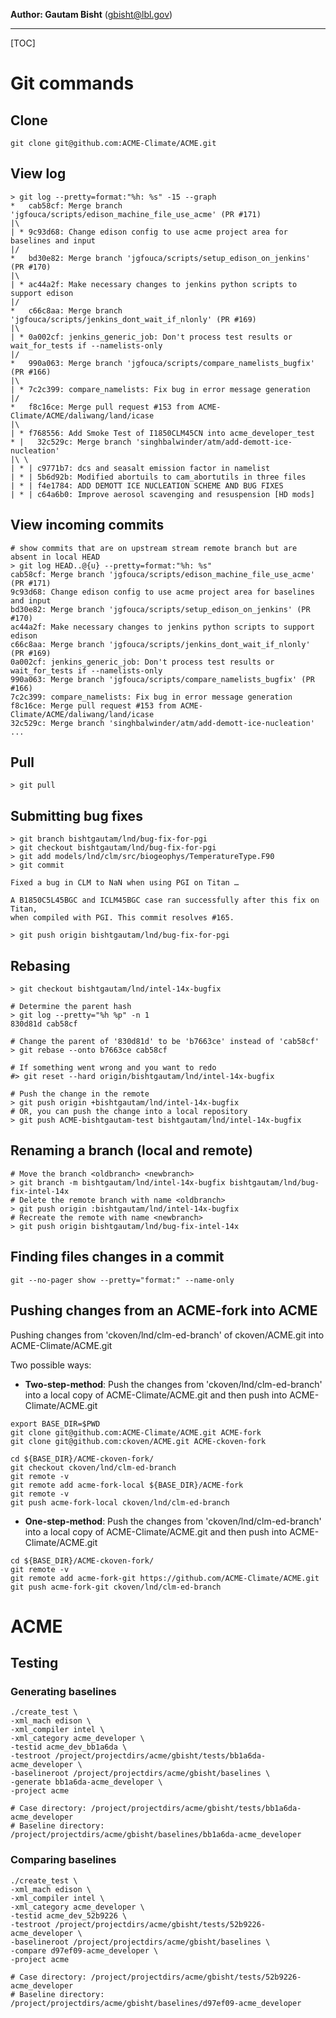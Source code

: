 <!---
![ACME logo](logos/ACME_Logo.png =250x)
<img src="logos/ACME_Logo.png" alt="ACME logo" style="width: 250px;"/>
-->

**Author: Gautam Bisht** (<gbisht@lbl.gov>)

---

[TOC]

# Git commands


## Clone
```
git clone git@github.com:ACME-Climate/ACME.git
```


## View log

```
> git log --pretty=format:"%h: %s" -15 --graph
*   cab58cf: Merge branch 'jgfouca/scripts/edison_machine_file_use_acme' (PR #171)
|\  
| * 9c93d68: Change edison config to use acme project area for baselines and input
|/  
*   bd30e82: Merge branch 'jgfouca/scripts/setup_edison_on_jenkins' (PR #170)
|\  
| * ac44a2f: Make necessary changes to jenkins python scripts to support edison
|/  
*   c66c8aa: Merge branch 'jgfouca/scripts/jenkins_dont_wait_if_nlonly' (PR #169)
|\  
| * 0a002cf: jenkins_generic_job: Don't process test results or wait_for_tests if --namelists-only
|/  
*   990a063: Merge branch 'jgfouca/scripts/compare_namelists_bugfix' (PR #166)
|\  
| * 7c2c399: compare_namelists: Fix bug in error message generation
|/  
*   f8c16ce: Merge pull request #153 from ACME-Climate/ACME/daliwang/land/icase
|\  
| * f768556: Add Smoke Test of I1850CLM45CN into acme_developer_test
* |   32c529c: Merge branch 'singhbalwinder/atm/add-demott-ice-nucleation'
|\ \  
| * | c9771b7: dcs and seasalt emission factor in namelist
| * | 5b6d92b: Modified abortuils to cam_abortutils in three files
| * | f4e1784: ADD DEMOTT ICE NUCLEATION SCHEME AND BUG FIXES
| * | c64a6b0: Improve aerosol scavenging and resuspension [HD mods]

```

## View incoming commits

```
# show commits that are on upstream stream remote branch but are absent in local HEAD
> git log HEAD..@{u} --pretty=format:"%h: %s"
cab58cf: Merge branch 'jgfouca/scripts/edison_machine_file_use_acme' (PR #171)
9c93d68: Change edison config to use acme project area for baselines and input
bd30e82: Merge branch 'jgfouca/scripts/setup_edison_on_jenkins' (PR #170)
ac44a2f: Make necessary changes to jenkins python scripts to support edison
c66c8aa: Merge branch 'jgfouca/scripts/jenkins_dont_wait_if_nlonly' (PR #169)
0a002cf: jenkins_generic_job: Don't process test results or wait_for_tests if --namelists-only
990a063: Merge branch 'jgfouca/scripts/compare_namelists_bugfix' (PR #166)
7c2c399: compare_namelists: Fix bug in error message generation
f8c16ce: Merge pull request #153 from ACME-Climate/ACME/daliwang/land/icase
32c529c: Merge branch 'singhbalwinder/atm/add-demott-ice-nucleation'
...
```


## Pull
```
> git pull
```

## Submitting bug fixes 

```
> git branch bishtgautam/lnd/bug-fix-for-pgi
> git checkout bishtgautam/lnd/bug-fix-for-pgi
> git add models/lnd/clm/src/biogeophys/TemperatureType.F90
> git commit

Fixed a bug in CLM to NaN when using PGI on Titan …

A B1850C5L45BGC and ICLM45BGC case ran successfully after this fix on Titan,
when compiled with PGI. This commit resolves #165. 

> git push origin bishtgautam/lnd/bug-fix-for-pgi
```

## Rebasing
```
> git checkout bishtgautam/lnd/intel-14x-bugfix

# Determine the parent hash
> git log --pretty="%h %p" -n 1
830d81d cab58cf

# Change the parent of '830d81d' to be 'b7663ce' instead of 'cab58cf' 
> git rebase --onto b7663ce cab58cf

# If something went wrong and you want to redo
#> git reset --hard origin/bishtgautam/lnd/intel-14x-bugfix

# Push the change in the remote
> git push origin +bishtgautam/lnd/intel-14x-bugfix
# OR, you can push the change into a local repository
> git push ACME-bishtgautam-test bishtgautam/lnd/intel-14x-bugfix
```

## Renaming a branch (local and remote)
```
# Move the branch <oldbranch> <newbranch>
> git branch -m bishtgautam/lnd/intel-14x-bugfix bishtgautam/lnd/bug-fix-intel-14x
# Delete the remote branch with name <oldbranch> 
> git push origin :bishtgautam/lnd/intel-14x-bugfix
# Recreate the remote with name <newbranch>
> git push origin bishtgautam/lnd/bug-fix-intel-14x
```

## Finding files changes in a commit
```
git --no-pager show --pretty="format:" --name-only
```


## Pushing changes from an ACME-fork into ACME

Pushing changes from 'ckoven/lnd/clm-ed-branch' of ckoven/ACME.git into ACME-Climate/ACME.git 

Two possible ways:

* **Two-step-method**: Push the changes from 'ckoven/lnd/clm-ed-branch' into a local copy of 
   ACME-Climate/ACME.git and then push into ACME-Climate/ACME.git

```
export BASE_DIR=$PWD
git clone git@github.com:ACME-Climate/ACME.git ACME-fork
git clone git@github.com:ckoven/ACME.git ACME-ckoven-fork

cd ${BASE_DIR}/ACME-ckoven-fork/
git checkout ckoven/lnd/clm-ed-branch
git remote -v
git remote add acme-fork-local ${BASE_DIR}/ACME-fork
git remote -v
git push acme-fork-local ckoven/lnd/clm-ed-branch
```

* **One-step-method**: Push the changes from 'ckoven/lnd/clm-ed-branch' into a local copy of 
   ACME-Climate/ACME.git and then push into ACME-Climate/ACME.git

```
cd ${BASE_DIR}/ACME-ckoven-fork/
git remote -v
git remote add acme-fork-git https://github.com/ACME-Climate/ACME.git
git push acme-fork-git ckoven/lnd/clm-ed-branch

```

# ACME

## Testing

### Generating baselines

```
./create_test \
-xml_mach edison \
-xml_compiler intel \
-xml_category acme_developer \
-testid acme_dev_bb1a6da \
-testroot /project/projectdirs/acme/gbisht/tests/bb1a6da-acme_developer \
-baselineroot /project/projectdirs/acme/gbisht/baselines \
-generate bb1a6da-acme_developer \
-project acme

# Case directory: /project/projectdirs/acme/gbisht/tests/bb1a6da-acme_developer
# Baseline directory: /project/projectdirs/acme/gbisht/baselines/bb1a6da-acme_developer

```

### Comparing baselines

```
./create_test \
-xml_mach edison \
-xml_compiler intel \
-xml_category acme_developer \
-testid acme_dev_52b9226 \
-testroot /project/projectdirs/acme/gbisht/tests/52b9226-acme_developer \
-baselineroot /project/projectdirs/acme/gbisht/baselines \
-compare d97ef09-acme_developer \
-project acme

# Case directory: /project/projectdirs/acme/gbisht/tests/52b9226-acme_developer
# Baseline directory: /project/projectdirs/acme/gbisht/baselines/d97ef09-acme_developer

```
~~~~